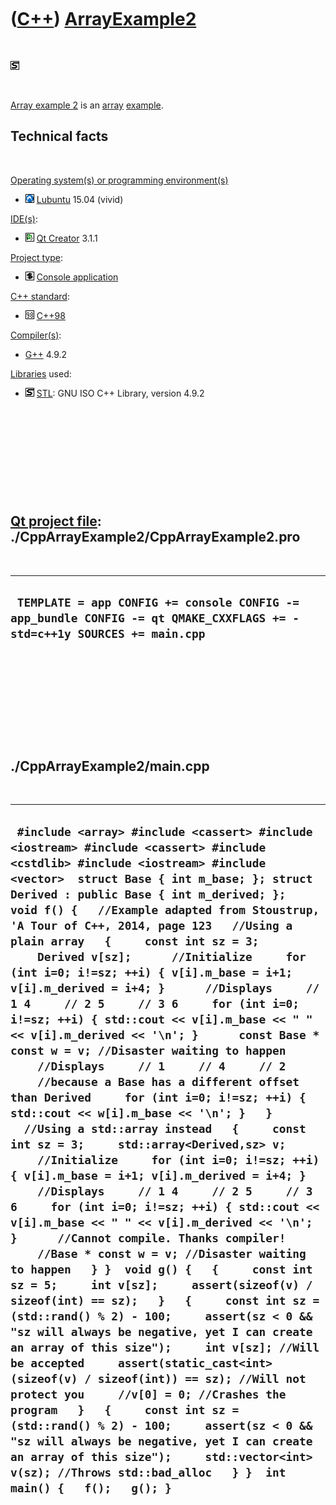 
 

 

 

 

 

([C++](Cpp.md)) [ArrayExample2](CppArrayExample2.md)
======================================================

 

![STL](PicStl.png)

 

[Array example 2](CppArrayExample2.md) is an [array](CppArray.md)
[example](CppExample.md).

Technical facts
---------------

 

[Operating system(s) or programming environment(s)](CppOs.md)

-   ![Lubuntu](PicLubuntu.png) [Lubuntu](CppLubuntu.md) 15.04 (vivid)

[IDE(s)](CppIde.md):

-   ![Qt Creator](PicQtCreator.png) [Qt Creator](CppQtCreator.md) 3.1.1

[Project type](CppQtProjectType.md):

-   ![console](PicConsole.png) [Console
    application](CppConsoleApplication.md)

[C++ standard](CppStandard.md):

-   ![C++98](PicCpp98.png) [C++98](Cpp98.md)

[Compiler(s)](CppCompiler.md):

-   [G++](CppGpp.md) 4.9.2

[Libraries](CppLibrary.md) used:

-   ![STL](PicStl.png) [STL](CppStl.md): GNU ISO C++ Library, version
    4.9.2

 

 

 

 

 

[Qt project file](CppQtProjectFile.md): ./CppArrayExample2/CppArrayExample2.pro
--------------------------------------------------------------------------------

 

  ------------------------------------------------------------------------------------------------------------------------
  ` TEMPLATE = app CONFIG += console CONFIG -= app_bundle CONFIG -= qt QMAKE_CXXFLAGS += -std=c++1y SOURCES += main.cpp`
  ------------------------------------------------------------------------------------------------------------------------

 

 

 

 

 

./CppArrayExample2/main.cpp
---------------------------

 

  ---------------------------------------------------------------------------------------------------------------------------------------------------------------------------------------------------------------------------------------------------------------------------------------------------------------------------------------------------------------------------------------------------------------------------------------------------------------------------------------------------------------------------------------------------------------------------------------------------------------------------------------------------------------------------------------------------------------------------------------------------------------------------------------------------------------------------------------------------------------------------------------------------------------------------------------------------------------------------------------------------------------------------------------------------------------------------------------------------------------------------------------------------------------------------------------------------------------------------------------------------------------------------------------------------------------------------------------------------------------------------------------------------------------------------------------------------------------------------------------------------------------------------------------------------------------------------------------------------------------------------------------------------------------------------------------------------------------------------------------------------------------------------------------------------------------------------------------------------------------------------------------------------------------------------------------------------------
  ` #include <array> #include <cassert> #include <iostream> #include <cassert> #include <cstdlib> #include <iostream> #include <vector>  struct Base { int m_base; }; struct Derived : public Base { int m_derived; };  void f() {   //Example adapted from Stoustrup, 'A Tour of C++, 2014, page 123   //Using a plain array   {     const int sz = 3;     Derived v[sz];      //Initialize     for (int i=0; i!=sz; ++i) { v[i].m_base = i+1; v[i].m_derived = i+4; }      //Displays     // 1 4     // 2 5     // 3 6     for (int i=0; i!=sz; ++i) { std::cout << v[i].m_base << " " << v[i].m_derived << '\n'; }      const Base * const w = v; //Disaster waiting to happen      //Displays     // 1     // 4     // 2     //because a Base has a different offset than Derived     for (int i=0; i!=sz; ++i) { std::cout << w[i].m_base << '\n'; }   }   //Using a std::array instead   {     const int sz = 3;     std::array<Derived,sz> v;      //Initialize     for (int i=0; i!=sz; ++i) { v[i].m_base = i+1; v[i].m_derived = i+4; }      //Displays     // 1 4     // 2 5     // 3 6     for (int i=0; i!=sz; ++i) { std::cout << v[i].m_base << " " << v[i].m_derived << '\n'; }      //Cannot compile. Thanks compiler!     //Base * const w = v; //Disaster waiting to happen   } }  void g() {   {     const int sz = 5;     int v[sz];     assert(sizeof(v) / sizeof(int) == sz);   }   {     const int sz = (std::rand() % 2) - 100;     assert(sz < 0 && "sz will always be negative, yet I can create an array of this size");     int v[sz]; //Will be accepted     assert(static_cast<int>(sizeof(v) / sizeof(int)) == sz); //Will not protect you     //v[0] = 0; //Crashes the program   }   {     const int sz = (std::rand() % 2) - 100;     assert(sz < 0 && "sz will always be negative, yet I can create an array of this size");     std::vector<int> v(sz); //Throws std::bad_alloc   } }  int main() {   f();   g(); }`
  ---------------------------------------------------------------------------------------------------------------------------------------------------------------------------------------------------------------------------------------------------------------------------------------------------------------------------------------------------------------------------------------------------------------------------------------------------------------------------------------------------------------------------------------------------------------------------------------------------------------------------------------------------------------------------------------------------------------------------------------------------------------------------------------------------------------------------------------------------------------------------------------------------------------------------------------------------------------------------------------------------------------------------------------------------------------------------------------------------------------------------------------------------------------------------------------------------------------------------------------------------------------------------------------------------------------------------------------------------------------------------------------------------------------------------------------------------------------------------------------------------------------------------------------------------------------------------------------------------------------------------------------------------------------------------------------------------------------------------------------------------------------------------------------------------------------------------------------------------------------------------------------------------------------------------------------------------------

 

 

 

 

 

 


